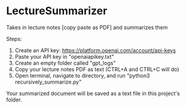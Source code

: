 # LectureSummarizer
Takes in lecture notes [copy paste as PDF] and summarizes them

Steps:

1. Create an API key: https://platform.openai.com/account/api-keys
2. Paste your API key in "openaiapikey.txt"
3. Create an empty folder called "gpt_logs"
4. Copy your lecture notes PDF as text (CTRL+A and CTRL+C will do)
5. Open terminal, navigate to directory, and run "python3 recursively_summarize.py"

Your summarized document will be saved as a text file in this project's folder.
